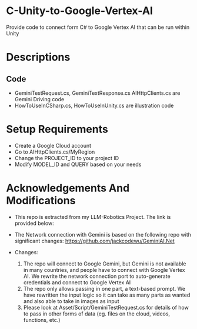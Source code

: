 # C-Unity-to-Google-Vertex-AI
Provide code to connect form C# to Google Vertex AI that can be run within Unity

# Descriptions
## Code
- GeminiTestRequest.cs, GeminiTextResponse.cs AIHttpClients.cs are Gemini Driving code
- HowToUseInCSharp.cs, HowToUseInUnity.cs are illustration code

# Setup Requirements
- Create a Google Cloud account
- Go to AIHttpClients.cs/MyRegion
- Change the PROJECT_ID to your project ID
- Modify MODEL_ID and QUERY based on your needs

# Acknowledgements And Modifications
- This repo is extracted from my LLM-Robotics Project. The link is provided below:
- The Network connection with Gemini is based on the following repo with significant changes:
    https://github.com/jackcodewu/GeminiAI.Net

- Changes:
    1. The repo will connect to Google Gemini, but Gemini is not available in many countries, and people have to connect with Google Vertex AI. We rewrite the network connection port to auto-generate credentials and connect to Google Vertex AI
    2. The repo only allows passing in one part, a text-based prompt. We have rewritten the input logic so it can take as many parts as wanted and also able to take in images as input
    3. Please look at Asset/Script/GeminiTestRequest.cs for details of how to pass in other forms of data (eg. files on the cloud, videos, functions, etc.)

